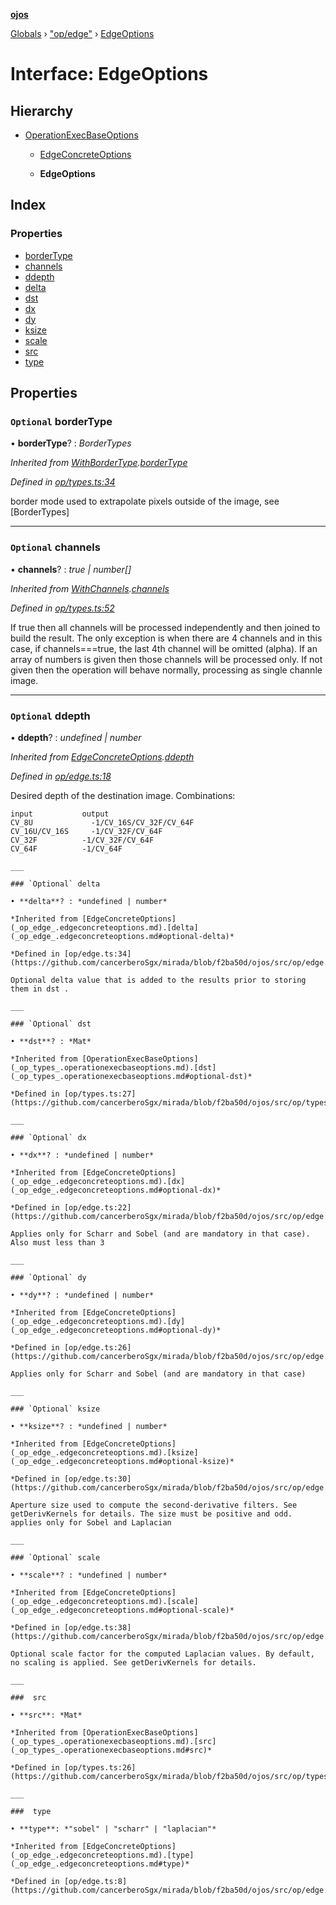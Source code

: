**[ojos](../README.md)**

[Globals](../README.md) › ["op/edge"](../modules/_op_edge_.md) › [EdgeOptions](_op_edge_.edgeoptions.md)

# Interface: EdgeOptions

## Hierarchy

* [OperationExecBaseOptions](_op_types_.operationexecbaseoptions.md)

  * [EdgeConcreteOptions](_op_edge_.edgeconcreteoptions.md)

  * **EdgeOptions**

## Index

### Properties

* [borderType](_op_edge_.edgeoptions.md#optional-bordertype)
* [channels](_op_edge_.edgeoptions.md#optional-channels)
* [ddepth](_op_edge_.edgeoptions.md#optional-ddepth)
* [delta](_op_edge_.edgeoptions.md#optional-delta)
* [dst](_op_edge_.edgeoptions.md#optional-dst)
* [dx](_op_edge_.edgeoptions.md#optional-dx)
* [dy](_op_edge_.edgeoptions.md#optional-dy)
* [ksize](_op_edge_.edgeoptions.md#optional-ksize)
* [scale](_op_edge_.edgeoptions.md#optional-scale)
* [src](_op_edge_.edgeoptions.md#src)
* [type](_op_edge_.edgeoptions.md#type)

## Properties

### `Optional` borderType

• **borderType**? : *BorderTypes*

*Inherited from [WithBorderType](_op_types_.withbordertype.md).[borderType](_op_types_.withbordertype.md#optional-bordertype)*

*Defined in [op/types.ts:34](https://github.com/cancerberoSgx/mirada/blob/f2ba50d/ojos/src/op/types.ts#L34)*

border mode used to extrapolate pixels outside of the image, see [BorderTypes]

___

### `Optional` channels

• **channels**? : *true | number[]*

*Inherited from [WithChannels](_op_types_.withchannels.md).[channels](_op_types_.withchannels.md#optional-channels)*

*Defined in [op/types.ts:52](https://github.com/cancerberoSgx/mirada/blob/f2ba50d/ojos/src/op/types.ts#L52)*

If true then all channels will be processed independently and then joined to build the result. The only exception is when there are 4 channels and in this case, if channels===true, the last 4th channel will be omitted (alpha). If an array of numbers is given then those channels will be processed only. If not given then the operation will behave normally, processing as single channle image.

___

### `Optional` ddepth

• **ddepth**? : *undefined | number*

*Inherited from [EdgeConcreteOptions](_op_edge_.edgeconcreteoptions.md).[ddepth](_op_edge_.edgeconcreteoptions.md#optional-ddepth)*

*Defined in [op/edge.ts:18](https://github.com/cancerberoSgx/mirada/blob/f2ba50d/ojos/src/op/edge.ts#L18)*

Desired depth of the destination image. Combinations:
```
input           output
CV_8U	          -1/CV_16S/CV_32F/CV_64F
CV_16U/CV_16S	  -1/CV_32F/CV_64F
CV_32F	        -1/CV_32F/CV_64F
CV_64F	        -1/CV_64F

___

### `Optional` delta

• **delta**? : *undefined | number*

*Inherited from [EdgeConcreteOptions](_op_edge_.edgeconcreteoptions.md).[delta](_op_edge_.edgeconcreteoptions.md#optional-delta)*

*Defined in [op/edge.ts:34](https://github.com/cancerberoSgx/mirada/blob/f2ba50d/ojos/src/op/edge.ts#L34)*

Optional delta value that is added to the results prior to storing them in dst .

___

### `Optional` dst

• **dst**? : *Mat*

*Inherited from [OperationExecBaseOptions](_op_types_.operationexecbaseoptions.md).[dst](_op_types_.operationexecbaseoptions.md#optional-dst)*

*Defined in [op/types.ts:27](https://github.com/cancerberoSgx/mirada/blob/f2ba50d/ojos/src/op/types.ts#L27)*

___

### `Optional` dx

• **dx**? : *undefined | number*

*Inherited from [EdgeConcreteOptions](_op_edge_.edgeconcreteoptions.md).[dx](_op_edge_.edgeconcreteoptions.md#optional-dx)*

*Defined in [op/edge.ts:22](https://github.com/cancerberoSgx/mirada/blob/f2ba50d/ojos/src/op/edge.ts#L22)*

Applies only for Scharr and Sobel (and are mandatory in that case). Also must less than 3

___

### `Optional` dy

• **dy**? : *undefined | number*

*Inherited from [EdgeConcreteOptions](_op_edge_.edgeconcreteoptions.md).[dy](_op_edge_.edgeconcreteoptions.md#optional-dy)*

*Defined in [op/edge.ts:26](https://github.com/cancerberoSgx/mirada/blob/f2ba50d/ojos/src/op/edge.ts#L26)*

Applies only for Scharr and Sobel (and are mandatory in that case)

___

### `Optional` ksize

• **ksize**? : *undefined | number*

*Inherited from [EdgeConcreteOptions](_op_edge_.edgeconcreteoptions.md).[ksize](_op_edge_.edgeconcreteoptions.md#optional-ksize)*

*Defined in [op/edge.ts:30](https://github.com/cancerberoSgx/mirada/blob/f2ba50d/ojos/src/op/edge.ts#L30)*

Aperture size used to compute the second-derivative filters. See getDerivKernels for details. The size must be positive and odd. applies only for Sobel and Laplacian

___

### `Optional` scale

• **scale**? : *undefined | number*

*Inherited from [EdgeConcreteOptions](_op_edge_.edgeconcreteoptions.md).[scale](_op_edge_.edgeconcreteoptions.md#optional-scale)*

*Defined in [op/edge.ts:38](https://github.com/cancerberoSgx/mirada/blob/f2ba50d/ojos/src/op/edge.ts#L38)*

Optional scale factor for the computed Laplacian values. By default, no scaling is applied. See getDerivKernels for details.

___

###  src

• **src**: *Mat*

*Inherited from [OperationExecBaseOptions](_op_types_.operationexecbaseoptions.md).[src](_op_types_.operationexecbaseoptions.md#src)*

*Defined in [op/types.ts:26](https://github.com/cancerberoSgx/mirada/blob/f2ba50d/ojos/src/op/types.ts#L26)*

___

###  type

• **type**: *"sobel" | "scharr" | "laplacian"*

*Inherited from [EdgeConcreteOptions](_op_edge_.edgeconcreteoptions.md).[type](_op_edge_.edgeconcreteoptions.md#type)*

*Defined in [op/edge.ts:8](https://github.com/cancerberoSgx/mirada/blob/f2ba50d/ojos/src/op/edge.ts#L8)*